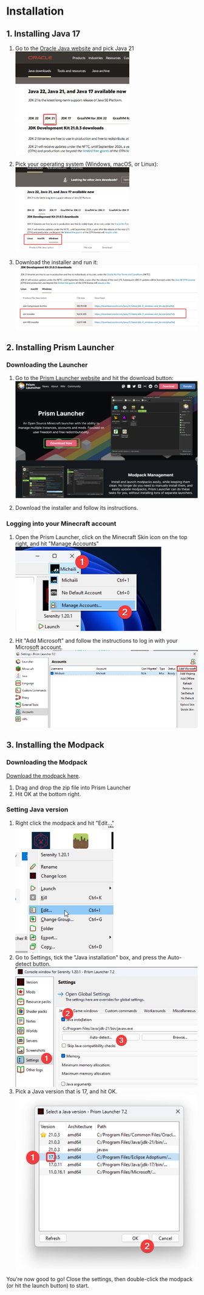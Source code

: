 # Installation

## 1. Installing Java 17

1. Go to the [Oracle Java website](https://www.oracle.com/java/technologies/downloads/#jdk21)
   and pick Java 21\
   <img src="./oracle_java21.png" width="300" alt="Screenshot of the Oracle website, highlighting the Java 21 navigation item">

2. Pick your operating system (Windows, macOS, or Linux):\
   <img src="./oracle_java21_os.png" width="300" alt="Screenshot of the Oracle website, highlighting the OS navigation items">

3. Download the installer and run it:\
   ![Screenshot of the Oracle website, highlighting the download button](./oracle_java21_download.png)


## 2. Installing Prism Launcher

### Downloading the Launcher

1. Go to the [Prism Launcher website](https://prismlauncher.org/) and hit the
   download button:\
   ![Screenshot of the Prism Launcher website, highlighting the download button](./prism_download_button.png)

2. Download the installer and follow its instructions.

### Logging into your Minecraft account

1. Open the Prism Launcher, click on the Minecraft Skin icon on the top right,
   and hit "Manage Accounts"\
  ![Screenshot of the Prism Launcher](./prism_manage_accounts.png)

2. Hit "Add Microsoft" and follow the instructions to log in with your
   Microsoft account.\
  ![Screenshot of the Prism Launcher](./prism_add_account.png)

## 3. Installing the Modpack

### Downloading the Modpack

[Download the modpack here](https://github.com/MichailiK/serenity-modpack/releases/download/self-updating/Serenity.1.20.1.zip).

1. Drag and drop the zip file into Prism Launcher
2. Hit OK at the bottom right.

### Setting Java version

1. Right click the modpack and hit "Edit..."\
   ![Screenshot of Prism Launcher, with the Edit button in the context menu highlighted](./prism_instance_edit.png)
2. Go to Settings, tick the "Java installation" box, and press the
   Auto-detect button.\
   ![Screenshot of the Prism Launcher instance settings](./prism_instance_settings.png)
3. Pick a Java version that is 17, and hit OK.\
  ![Screenshot of the Java version screen from Prism Launcher](./prism_instance_java_version.png)

You're now good to go! Close the settings, then double-click the modpack 
(or hit the launch button) to start.
